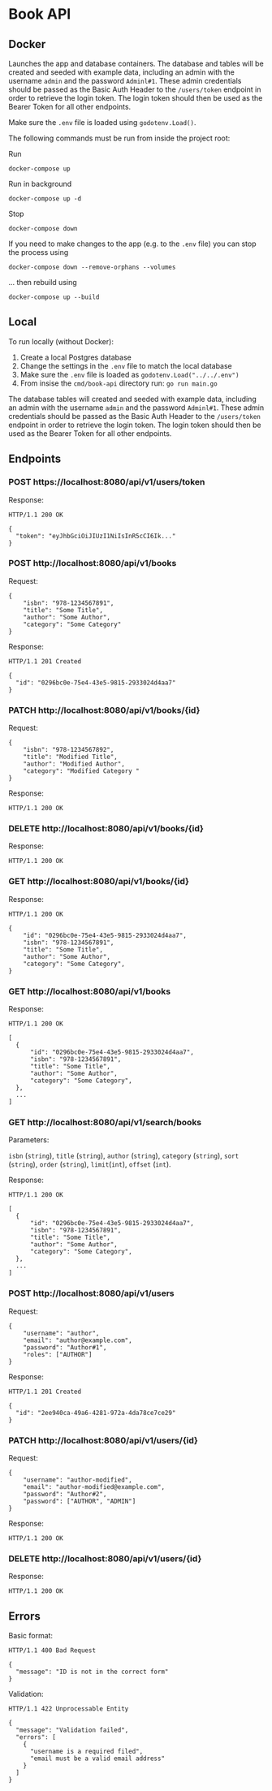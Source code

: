 # Book API

## Docker

Launches the app and database containers. The database and tables will be created and seeded with example data, including an admin with the username `admin` and the password `Adminl#1`. These admin credentials should be passed as the Basic Auth Header to the `/users/token` endpoint in order to retrieve the login token. The login token should then be used as the Bearer Token for all other endpoints.

Make sure the `.env` file is loaded using `godotenv.Load()`.

The following commands must be run from inside the project root:

Run
```
docker-compose up
```

Run in background
```
docker-compose up -d
```

Stop 
```
docker-compose down
```

If you need to make changes to the app (e.g. to the `.env` file) you can stop the process using
```
docker-compose down --remove-orphans --volumes
```

... then rebuild using
```
docker-compose up --build
```

## Local

To run locally (without Docker):

1. Create a local Postgres database
2. Change the settings in the `.env` file to match the local database
3. Make sure the `.env` file is loaded as `godotenv.Load("../../.env")`
4. From insise the `cmd/book-api` directory run: `go run main.go`

The database tables will created and seeded with example data, including an admin with the username `admin` and the password `Adminl#1`. These admin credentials should be passed as the Basic Auth Header to the `/users/token` endpoint in order to retrieve the login token. The login token should then be used as the Bearer Token for all other endpoints.

## Endpoints

### POST https://<i></i>localhost:8080/api/v1/users/token

Response:
```
HTTP/1.1 200 OK

{
  "token": "eyJhbGciOiJIUzI1NiIsInR5cCI6Ik..."
}
```

### POST http://<i></i>localhost:8080/api/v1/books

Request:
```
{
    "isbn": "978-1234567891",
    "title": "Some Title",
    "author": "Some Author",
    "category": "Some Category"
}
```

Response:
```
HTTP/1.1 201 Created

{
  "id": "0296bc0e-75e4-43e5-9815-2933024d4aa7"
}
```

### PATCH http://<i></i>localhost:8080/api/v1/books/{id}

Request:
```
{
    "isbn": "978-1234567892",
    "title": "Modified Title",
    "author": "Modified Author",
    "category": "Modified Category "
}
```

Response:
```
HTTP/1.1 200 OK
```

### DELETE http://<i></i>localhost:8080/api/v1/books/{id}

Response:
```
HTTP/1.1 200 OK
```

### GET http://<i></i>localhost:8080/api/v1/books/{id}

Response:
```
HTTP/1.1 200 OK

{
    "id": "0296bc0e-75e4-43e5-9815-2933024d4aa7",
    "isbn": "978-1234567891",
    "title": "Some Title",
    "author": "Some Author",
    "category": "Some Category",
}
```

### GET http://<i></i>localhost:8080/api/v1/books

Response:
```
HTTP/1.1 200 OK

[
  {
      "id": "0296bc0e-75e4-43e5-9815-2933024d4aa7",
      "isbn": "978-1234567891",
      "title": "Some Title",
      "author": "Some Author",
      "category": "Some Category",
  },
  ...
]
```

### GET http://<i></i>localhost:8080/api/v1/search/books

Parameters: 

`isbn` (`string`), `title` (`string`), `author` (`string`), `category` (`string`), `sort` (`string`), `order` (`string`), `limit`(`int`), `offset` (`int`).

Response:
```
HTTP/1.1 200 OK

[
  {
      "id": "0296bc0e-75e4-43e5-9815-2933024d4aa7",
      "isbn": "978-1234567891",
      "title": "Some Title",
      "author": "Some Author",
      "category": "Some Category",
  },
  ...
]
```

### POST http://<i></i>localhost:8080/api/v1/users

Request:
```
{
    "username": "author",
    "email": "author@example.com",
    "password": "Author#1",
    "roles": ["AUTHOR"]
}
```

Response:
```
HTTP/1.1 201 Created

{
  "id": "2ee940ca-49a6-4281-972a-4da78ce7ce29"
}
```


### PATCH http://<i></i>localhost:8080/api/v1/users/{id}

Request:
```
{
    "username": "author-modified",
    "email": "author-modified@example.com",
    "password": "Author#2",
    "password": ["AUTHOR", "ADMIN"]
}
```

Response:
```
HTTP/1.1 200 OK
```

### DELETE http://<i></i>localhost:8080/api/v1/users/{id}

Response:
```
HTTP/1.1 200 OK
```

## Errors

Basic format:
```
HTTP/1.1 400 Bad Request

{
  "message": "ID is not in the correct form" 
}
```

Validation:
```
HTTP/1.1 422 Unprocessable Entity

{
  "message": "Validation failed",
  "errors": [
    {
      "username is a required filed",
      "email must be a valid email address"
    }
  ]
}
```
